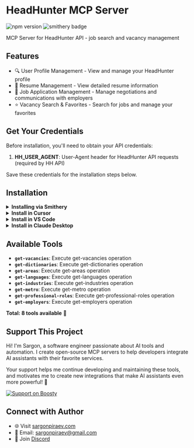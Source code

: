 # HeadHunter MCP Server

![npm version](https://img.shields.io/npm/v/@sargonpiraev/hh-mcp-server)
![smithery badge](https://smithery.ai/badge/@sargonpiraev/hh-mcp-server)

MCP Server for HeadHunter API - job search and vacancy management

## Features

- 🔍 User Profile Management - View and manage your HeadHunter profile
- 📄 Resume Management - View detailed resume information
- 💼 Job Application Management - Manage negotiations and communications with employers
- ⭐ Vacancy Search &amp; Favorites - Search for jobs and manage your favorites

## Get Your Credentials

Before installation, you'll need to obtain your API credentials:

1. **HH_USER_AGENT**: User-Agent header for HeadHunter API requests (required by HH API)

Save these credentials for the installation steps below.

## Installation

<details>
<summary><b>Installing via Smithery</b></summary>

To install HeadHunter MCP Server for any client automatically via [Smithery](https://smithery.ai):

```bash
npx -y @smithery/cli@latest install @sargonpiraev/hh-mcp-server --client <CLIENT_NAME>
```

</details>

<details>
<summary><b>Install in Cursor</b></summary>

#### Cursor One-Click Installation

[![Install MCP Server](https://cursor.com/deeplink/mcp-install-dark.svg)](https://cursor.com/install-mcp?name=@sargonpiraev/hh-mcp-server&config=eyJjb21tYW5kIjoibnB4IiwiYXJncyI6WyIteSIsIkBzYXJnb25waXJhZXYvaGFiaXRpZnktbWNwLXNlcnZlciJdLCJlbnYiOnsiSEFCSVRJRllfQVBJX0tFWSI6InlvdXItaGFiaXRpZnktYXBpLWtleSJ9fQo=)

#### Manual Configuration

Add to your Cursor `~/.cursor/mcp.json` file:

```json
{
  "mcpServers": {
    "hh-mcp-server": {
      "command": "npx",
      "args": ["-y", "@sargonpiraev/hh-mcp-server"],
      "env": {
        "HH_USER_AGENT": "your-HH_USER_AGENT-here"
      }
    }
  }
}
```

</details>

<details>
<summary><b>Install in VS Code</b></summary>

[![Install in VS Code](https://img.shields.io/badge/VS_Code-Install_MCP-0098FF)](vscode:mcp/install?%7B%22name%22%3A%22hh-mcp-server%22%2C%22command%22%3A%22npx%22%2C%22args%22%3A%5B%22-y%22%2C%22@sargonpiraev/hh-mcp-server%22%5D%7D)

Or add manually to your VS Code settings:

```json
"mcp": {
  "servers": {
    "hh-mcp-server": {
      "type": "stdio",
      "command": "npx",
      "args": ["-y", "@sargonpiraev/hh-mcp-server"],
      "env": {
        "HH_USER_AGENT": "your-HH_USER_AGENT-here"
      }
    }
  }
}
```

</details>

<details>
<summary><b>Install in Claude Desktop</b></summary>

Add to your `claude_desktop_config.json`:

```json
{
  "mcpServers": {
    "hh-mcp-server": {
      "command": "npx",
      "args": ["-y", "@sargonpiraev/hh-mcp-server"],
      "env": {
        "HH_USER_AGENT": "your-HH_USER_AGENT-here"
      }
    }
  }
}
```

</details>

## Available Tools

- **`get-vacancies`**: Execute get-vacancies operation
- **`get-dictionaries`**: Execute get-dictionaries operation
- **`get-areas`**: Execute get-areas operation
- **`get-languages`**: Execute get-languages operation
- **`get-industries`**: Execute get-industries operation
- **`get-metro`**: Execute get-metro operation
- **`get-professional-roles`**: Execute get-professional-roles operation
- **`get-employers`**: Execute get-employers operation

**Total: 8 tools available** 🎯

## Support This Project

Hi! I'm Sargon, a software engineer passionate about AI tools and automation. I create open-source MCP servers to help developers integrate AI assistants with their favorite services.

Your support helps me continue developing and maintaining these tools, and motivates me to create new integrations that make AI assistants even more powerful! 🚀

[![Support on Boosty](https://img.shields.io/badge/Support-Boosty-orange?logo=data:image/svg+xml;base64,PHN2ZyB3aWR0aD0iMjQiIGhlaWdodD0iMjQiIHZpZXdCb3g9IjAgMCAyNCAyNCIgZmlsbD0ibm9uZSIgeG1sbnM9Imh0dHA6Ly93d3cudzMub3JnLzIwMDAvc3ZnIj4KPHBhdGggZD0iTTEyIDJMMTMuMDkgOC4yNkwyMCA5TDEzLjA5IDE1Ljc0TDEyIDIyTDEwLjkxIDE1Ljc0TDQgOUwxMC45MSA4LjI2TDEyIDJaIiBmaWxsPSJ3aGl0ZSIvPgo8L3N2Zz4K)](https://boosty.to/sargonpiraev)

## Connect with Author

- 🌐 Visit [sargonpiraev.com](https://sargonpiraev.com)
- 📧 Email: [sargonpiraev@gmail.com](mailto:sargonpiraev@gmail.com)
- 💬 Join [Discord](https://discord.gg/ZsWGxRGj)

